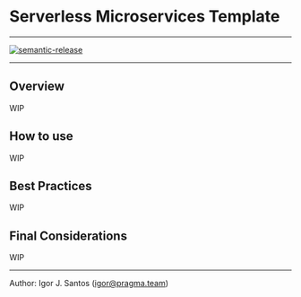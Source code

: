 # Serverless Microservices Template

---

[![semantic-release](https://img.shields.io/badge/%20%20%F0%9F%93%A6%F0%9F%9A%80-semantic--release-e10079.svg)](https://github.com/semantic-release/semantic-release)

---

## Overview

WIP

## How to use

WIP

## Best Practices

WIP

## Final Considerations

WIP

---

Author: Igor J. Santos (igor@pragma.team)

